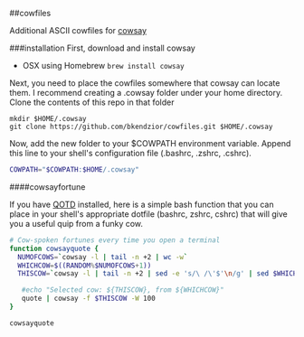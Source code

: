 ##cowfiles

Additional ASCII cowfiles for [cowsay](http://en.wikipedia.org/wiki/Cowsay)

###installation
First, download and install cowsay

- OSX using Homebrew
```brew install cowsay```

Next, you need to place the cowfiles somewhere that cowsay can locate them. I recommend creating a .cowsay folder under your home directory. Clone the contents of this repo in that folder

```
mkdir $HOME/.cowsay
git clone https://github.com/bkendzior/cowfiles.git $HOME/.cowsay
```

Now, add the new folder to your $COWPATH environment variable. Append this line to your shell's configuration file (.bashrc, .zshrc, .cshrc).

``` bash
COWPATH="$COWPATH:$HOME/.cowsay"
```

####cowsayfortune

If you have [QOTD](https://en.wikipedia.org/wiki/QOTD) installed, here is a simple bash function that you can place in your shell's appropriate dotfile (bashrc, zshrc, cshrc) that will give you a useful quip from a funky cow.

``` bash
# Cow-spoken fortunes every time you open a terminal
function cowsayquote {
  NUMOFCOWS=`cowsay -l | tail -n +2 | wc -w`
  WHICHCOW=$((RANDOM%$NUMOFCOWS+1))
  THISCOW=`cowsay -l | tail -n +2 | sed -e 's/\ /\'$'\n/g' | sed $WHICHCOW'q;d'`

   #echo "Selected cow: ${THISCOW}, from ${WHICHCOW}"
   quote | cowsay -f $THISCOW -W 100
}

cowsayquote
```
